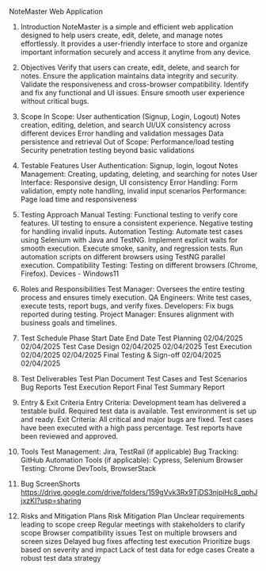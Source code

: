 NoteMaster Web Application
1. Introduction
NoteMaster is a simple and efficient web application designed to help users create, edit, delete, and manage notes effortlessly. It provides a user-friendly interface to store and organize important information securely and access it anytime from any device.

2. Objectives
Verify that users can create, edit, delete, and search for notes.
Ensure the application maintains data integrity and security.
Validate the responsiveness and cross-browser compatibility.
Identify and fix any functional and UI issues.
Ensure smooth user experience without critical bugs.
3. Scope
In Scope:
User authentication (Signup, Login, Logout)
Notes creation, editing, deletion, and search
UI/UX consistency across different devices
Error handling and validation messages
Data persistence and retrieval
Out of Scope:
Performance/load testing
Security penetration testing beyond basic validations
4. Testable Features
User Authentication: Signup, login, logout
Notes Management: Creating, updating, deleting, and searching for notes
User Interface: Responsive design, UI consistency
Error Handling: Form validation, empty note handling, invalid input scenarios
Performance: Page load time and responsiveness
5. Testing Approach
Manual Testing:
Functional testing to verify core features.
UI testing to ensure a consistent experience.
Negative testing for handling invalid inputs.
Automation Testing:
Automate test cases using Selenium with Java and TestNG.
Implement explicit waits for smooth execution.
Execute smoke, sanity, and regression tests.
Run automation scripts on different browsers using TestNG parallel execution.
Compatibility Testing:
Testing on different browsers (Chrome, Firefox).
Devices - Windows11
6. Roles and Responsibilities
Test Manager: Oversees the entire testing process and ensures timely execution.
QA Engineers: Write test cases, execute tests, report bugs, and verify fixes.
Developers: Fix bugs reported during testing.
Project Manager: Ensures alignment with business goals and timelines.
7. Test Schedule
Phase	Start Date	End Date
Test Planning	02/04/2025	02/04/2025
Test Case Design	02/04/2025	02/04/2025
Test Execution	02/04/2025	02/04/2025
Final Testing & Sign-off	02/04/2025	02/04/2025
8. Test Deliverables
Test Plan Document
Test Cases and Test Scenarios
Bug Reports
Test Execution Report
Final Test Summary Report
9. Entry & Exit Criteria
Entry Criteria:
Development team has delivered a testable build.
Required test data is available.
Test environment is set up and ready.
Exit Criteria:
All critical and major bugs are fixed.
Test cases have been executed with a high pass percentage.
Test reports have been reviewed and approved.
10. Tools
Test Management: Jira, TestRail (if applicable)
Bug Tracking: GitHub
Automation Tools (if applicable): Cypress, Selenium
Browser Testing: Chrome DevTools, BrowserStack
11. Bug ScreenShorts
https://drive.google.com/drive/folders/159gVvk3Rx9TjDS3njpiHc8_qphJjxzKI?usp=sharing

12. Risks and Mitigation Plans
Risk	Mitigation Plan
Unclear requirements leading to scope creep	Regular meetings with stakeholders to clarify scope
Browser compatibility issues	Test on multiple browsers and screen sizes
Delayed bug fixes affecting test execution	Prioritize bugs based on severity and impact
Lack of test data for edge cases	Create a robust test data strategy

